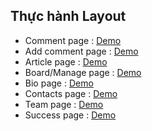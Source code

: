 ## Thực hành Layout
* Comment page : [Demo](https://dovanduyhedspi.github.io/DUYDV-Frontend1-1.4/comment.html)
* Add comment page : [Demo](https://dovanduyhedspi.github.io/DUYDV-Frontend1-1.4/addComment.html)
* Article page : [Demo](https://dovanduyhedspi.github.io/DUYDV-Frontend1-1.4/article.html)
* Board/Manage page : [Demo](https://dovanduyhedspi.github.io/DUYDV-Frontend1-1.4/board.html)
* Bio page : [Demo](https://dovanduyhedspi.github.io/DUYDV-Frontend1-1.4/bio.html)
* Contacts page : [Demo](https://dovanduyhedspi.github.io/DUYDV-Frontend1-1.4/contacts.html)
* Team page : [Demo](https://dovanduyhedspi.github.io/DUYDV-Frontend1-1.4/team.html)
* Success page : [Demo](https://dovanduyhedspi.github.io/DUYDV-Frontend1-1.4/success.html)


